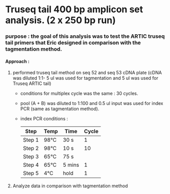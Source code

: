 # Truseq tail 400 bp amplicon set analysis. (2 x 250 bp run)

### purpose : the goal of this analysis was to test the ARTIC truseq tail primers that Eric designed in comparison with the tagmentation method. 

#### Approach : 

1. performed truseq tail method on seq 52 and seq 53 cDNA plate (cDNA was diluted 1:1- 5 ul was used for tagmentation and 5 ul was used for Truseq ARTIC tail) 
    + conditions for multiplex cycle was the same : 30 cycles.
    + pool (A + B) was diluted to 1:100 and 0.5 ul input was used for index PCR (same as tagmentation method).
    + index PCR conditions :
    
      Step    | Temp	| Time	| Cycle
      --------|-------|-------|-------
      Step 1	| 98°C 	| 30 s  |	1
      Step 2 	| 98°C 	| 10 s  |	10
      Step 3	| 65°C 	| 75 s	|
      Step 4	| 65°C 	| 5 mins| 1
      Step 5	| 4°C 	| hold	| 1
      
        

2. Analyze data in comparison with tagmentation method

